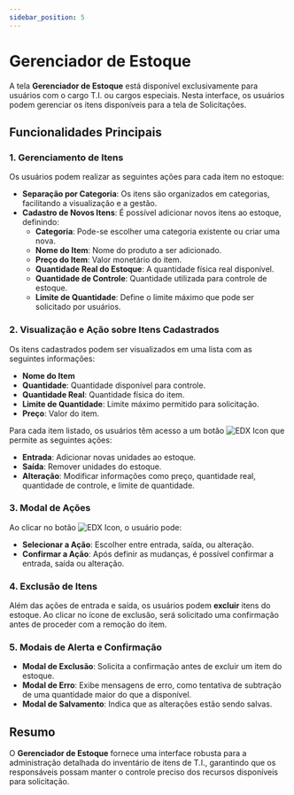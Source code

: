 ```yaml
---
sidebar_position: 5
---
```


# Gerenciador de Estoque

A tela **Gerenciador de Estoque** está disponível exclusivamente para usuários com o cargo T.I. ou cargos especiais. Nesta interface, os usuários podem gerenciar os itens disponíveis para a tela de Solicitações.

## Funcionalidades Principais

### 1. Gerenciamento de Itens

Os usuários podem realizar as seguintes ações para cada item no estoque:

- **Separação por Categoria**: Os itens são organizados em categorias, facilitando a visualização e a gestão.
- **Cadastro de Novos Itens**: É possível adicionar novos itens ao estoque, definindo:
  - **Categoria**: Pode-se escolher uma categoria existente ou criar uma nova.
  - **Nome do Item**: Nome do produto a ser adicionado.
  - **Preço do Item**: Valor monetário do item.
  - **Quantidade Real do Estoque**: A quantidade física real disponível.
  - **Quantidade de Controle**: Quantidade utilizada para controle de estoque.
  - **Limite de Quantidade**: Define o limite máximo que pode ser solicitado por usuários.

### 2. Visualização e Ação sobre Itens Cadastrados

Os itens cadastrados podem ser visualizados em uma lista com as seguintes informações:
- **Nome do Item**
- **Quantidade**: Quantidade disponível para controle.
- **Quantidade Real**: Quantidade física do item.
- **Limite de Quantidade**: Limite máximo permitido para solicitação.
- **Preço**: Valor do item.

Para cada item listado, os usuários têm acesso a um botão ![EDX Icon](/img/btacaoestoque.png) que permite as seguintes ações:
- **Entrada**: Adicionar novas unidades ao estoque.
- **Saída**: Remover unidades do estoque.
- **Alteração**: Modificar informações como preço, quantidade real, quantidade de controle, e limite de quantidade.

### 3. Modal de Ações

Ao clicar no botão ![EDX Icon](/img/btacaoestoque.png), o usuário pode:
- **Selecionar a Ação**: Escolher entre entrada, saída, ou alteração.
- **Confirmar a Ação**: Após definir as mudanças, é possível confirmar a entrada, saída ou alteração.

### 4. Exclusão de Itens

Além das ações de entrada e saída, os usuários podem **excluir** itens do estoque. Ao clicar no ícone de exclusão, será solicitado uma confirmação antes de proceder com a remoção do item.

### 5. Modais de Alerta e Confirmação

- **Modal de Exclusão**: Solicita a confirmação antes de excluir um item do estoque.
- **Modal de Erro**: Exibe mensagens de erro, como tentativa de subtração de uma quantidade maior do que a disponível.
- **Modal de Salvamento**: Indica que as alterações estão sendo salvas.

## Resumo

O **Gerenciador de Estoque** fornece uma interface robusta para a administração detalhada do inventário de itens de T.I., garantindo que os responsáveis possam manter o controle preciso dos recursos disponíveis para solicitação.
